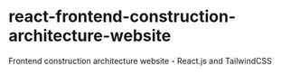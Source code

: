 # react-frontend-construction-architecture-website
Frontend construction architecture website - React.js and TailwindCSS
